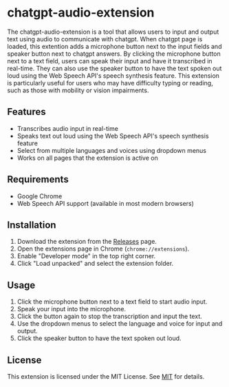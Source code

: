 # chatgpt-audio-extension

[](https://img.shields.io/github/release/ParisNeo/chatgpt-audio-extension.svg)

The chatgpt-audio-extension is a tool that allows users to input and output text using audio to communicate with chatgpt. When chatgpt page is loaded, this extention adds a microphone button next to the input fields and speaker button next to chatgpt answers. By clicking the microphone button next to a text field, users can speak their input and have it transcribed in real-time. They can also use the speaker button to have the text spoken out loud using the Web Speech API's speech synthesis feature. This extension is particularly useful for users who may have difficulty typing or reading, such as those with mobility or vision impairments.

## Features

- Transcribes audio input in real-time
- Speaks text out loud using the Web Speech API's speech synthesis feature
- Select from multiple languages and voices using dropdown menus
- Works on all pages that the extension is active on

## Requirements

- Google Chrome
- Web Speech API support (available in most modern browsers)

## Installation

1. Download the extension from the [Releases](https://github.com/ParisNeo/chagpt-audio-extention/releases) page.
2. Open the extensions page in Chrome (`chrome://extensions`).
3. Enable "Developer mode" in the top right corner.
4. Click "Load unpacked" and select the extension folder.

## Usage

1. Click the microphone button next to a text field to start audio input.
2. Speak your input into the microphone.
3. Click the button again to stop the transcription and input the text.
4. Use the dropdown menus to select the language and voice for input and output.
5. Click the speaker button to have the text spoken out loud.

## License

This extension is licensed under the MIT License. See [MIT](MIT) for details.
